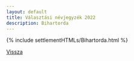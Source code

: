 ```yaml
---
layout: default
title: Választási névjegyzék 2022
description: Bihartorda
---
```


{% include settlementHTMLs/Bihartorda.html %}

[Vissza](./)